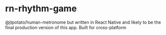# rn-rhythm-game

@jtpotato/human-metronome but written in React Native and likely to be the final production version of this app.
Built for cross-platform 